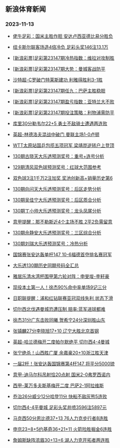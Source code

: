 ## 新浪体育新闻 
### 2023-11-13

+ [佬牛足彩：国米主胜作胆 安达卢西亚德比易分胜负](https://sports.sina.com.cn/l/2023-11-12/doc-imzuikxx1832524.shtml)

+ [纽卡斯尔联客场造4倍冷负 足彩头奖146注13.1万](https://sports.sina.com.cn/l/2023-11-12/doc-imzuierw4326482.shtml)

+ [[新浪彩票]足彩第23147期冷热指数：维拉对攻制胜](https://sports.sina.com.cn/l/2023-11-12/doc-imzuierw4328211.shtml)

+ [[新浪彩票]足彩第23147期大势：曼城客战防平](https://sports.sina.com.cn/l/2023-11-12/doc-imzuiesa8726040.shtml)

+ [沙特超-C罗破门特莱斯建功 利雅得胜利3-1胜](https://sports.sina.com.cn/global/others/2023-11-12/doc-imzuiesa8729559.shtml)

+ [[新浪彩票]足彩第23147期任九：巴萨主胜稳胆](https://sports.sina.com.cn/l/2023-11-12/doc-imzuierz1949059.shtml)

+ [[新浪彩票]足彩第23147期盈亏指数：亚特兰大不败](https://sports.sina.com.cn/l/2023-11-12/doc-imzuiesa8726999.shtml)

+ [[新浪彩票]足彩第23147期投注策略：利物浦需防平](https://sports.sina.com.cn/l/2023-11-12/doc-imzuierz1949556.shtml)

+ [库里30分勒韦尔22+5 勇士不敌骑士遭遇两连败](https://sports.sina.com.cn/basketball/nba/2023-11-12/doc-imzuirfv1739572.shtml)

+ [英超-林德洛夫混战中破门 曼联主场1-0卢顿](https://sports.sina.com.cn/g/pl/2023-11-12/doc-imzuiesa8726751.shtml)

+ [WTT太原站国乒包揽五项冠军 梁靖崑逆转户上登顶](https://sports.sina.com.cn/others/pingpang/2023-11-12/doc-imzuknmn8103478.shtml)

+ [130期古晓天大乐透预测奖号：重号+连号分析](https://sports.sina.com.cn/l/2023-11-12/doc-imzuivpu8420653.shtml)

+ [129期清风双色球预测奖号：红球大范围参考](https://sports.sina.com.cn/l/2023-11-09/doc-imztypns0457393.shtml)

+ [双色球3注1千万2注加奖 奖池创新高+销量历史第6](https://sports.sina.com.cn/l/2023-11-12/doc-imzuknmh3698037.shtml)

+ [130期向问天大乐透预测奖号：后区走势分析](https://sports.sina.com.cn/l/2023-11-12/doc-imzuivpt1643065.shtml)

+ [130期吴佳宁大乐透预测奖号：后区质合分析](https://sports.sina.com.cn/l/2023-11-12/doc-imzuivpt1644002.shtml)

+ [130期丁小帅大乐透预测奖号：龙头凤尾分析](https://sports.sina.com.cn/l/2023-11-12/doc-imzuivpu8420982.shtml)

+ [意甲提醒：那不勒斯近4个主场不胜 2平2负需留意](https://sports.sina.com.cn/l/2023-11-12/doc-imzuierz1952216.shtml)

+ [130期佘静安大乐透预测奖号：三区综合分析](https://sports.sina.com.cn/l/2023-11-12/doc-imzuivpu8421085.shtml)

+ [130期刘瑞大乐透预测奖号：冷热分析](https://sports.sina.com.cn/l/2023-11-12/doc-imzuivpn8694189.shtml)

+ [国锦赛张安达轰单杆147 10-6福德首夺排名赛冠军](https://sports.sina.com.cn/others/snooker/2023-11-12/doc-imzukstk7987044.shtml)

+ [大乐透130期历史同期号码全汇总](https://sports.sina.com.cn/l/2023-11-12/doc-imzuizvk8567291.shtml)

+ [雅居乐清水湾杯围甲第六轮对阵：申旻埈-李轩豪](https://sports.sina.com.cn/go/2023-11-12/doc-imzuknme8366080.shtml)

+ [现役本土第一人！徐杰90%命中率单场9记三分](https://sports.sina.com.cn/basketball/cba/2023-11-13/doc-imzukstk7997526.shtml)

+ [日职联提醒：浦和红钻联赛亚冠双线失利 状态下滑](https://sports.sina.com.cn/l/2023-11-12/doc-imzuiesa8729084.shtml)

+ [切尔西北伐遇曼城恐遭压制 赔率:蓝军进球都难](https://sports.sina.com.cn/l/2023-11-12/doc-imzuiesa8723051.shtml)

+ [徐杰31分广东击败同曦 贺希宁24分深圳胜山东](https://sports.sina.com.cn/basketball/cba/2023-11-12/doc-imzuknme8377632.shtml)

+ [张镇麟27分李晓旭17+10 辽宁大胜北京首钢](https://sports.sina.com.cn/basketball/cba/2023-11-12/doc-imzuknme8369433.shtml)

+ [英超-哈兰德梅开二度帕尔默绝平 切尔西4-4曼城](https://sports.sina.com.cn/g/pl/2023-11-13/doc-imzumpwx0778986.shtml)

+ [张宁绝杀！山西胜广厦 余嘉豪20+10浙江胜天津](https://sports.sina.com.cn/basketball/cba/2023-11-12/doc-imzuknmn8102155.shtml)

+ [一届2杆！张安达轰国锦赛第4杆147 将平分5000镑](https://sports.sina.com.cn/others/snooker/2023-11-12/doc-imzuizvr1520739.shtml)

+ [意甲-迪马尔科吊射恰20点射 国米2-0弗罗西诺内](https://sports.sina.com.cn/g/seriea/2023-11-13/doc-imzumpwy7557704.shtml)

+ [西甲-莱万多夫斯基梅开二度 巴萨2-1阿拉维斯](https://sports.sina.com.cn/g/laliga/2023-11-13/doc-imzumpwy7560501.shtml)

+ [乔治26分威少12分哈登11分 快船不敌灰熊5连败](https://sports.sina.com.cn/basketball/nba/2023-11-13/doc-imzumpwy7577535.shtml)

+ [切尔西4-4平曼城 足彩头奖井喷3596注5897元](https://sports.sina.com.cn/l/2023-11-13/doc-imzumpwx0783011.shtml)

+ [马克西50分恩比德37+13 76人力克步行者8连胜](https://sports.sina.com.cn/basketball/nba/2023-11-13/doc-imzumpwy7589426.shtml)

+ [申京23+8+5约基奇36+21+11 火箭险胜掘金6连胜](https://sports.sina.com.cn/basketball/nba/2023-11-13/doc-imzumuew7481544.shtml)

+ [詹姆斯缺阵浓眉30+13+6 湖人力克开拓者两连胜](https://sports.sina.com.cn/basketball/nba/2023-11-13/doc-imzumynt0635305.shtml)

